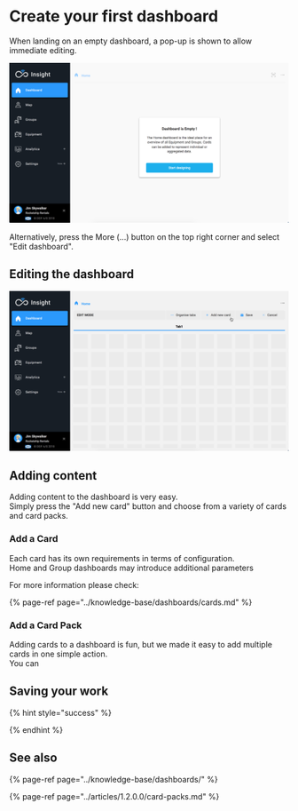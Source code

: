 # Create your first dashboard

When landing on an empty dashboard, a pop-up is shown to allow immediate editing.

![Empty Home dashboard](../.gitbook/assets/empty_home_dash.png)

Alternatively, press the More \(...\) button on the top right corner and select "Edit dashboard".

## Editing the dashboard

![Dashboard editor](../.gitbook/assets/dash_edit1.png)

## Adding content

Adding content to the dashboard is very easy.   
Simply press the "Add new card" button and choose from a variety of cards and card packs.

### Add a Card

Each card has its own requirements in terms of configuration.  
Home and Group dashboards may introduce additional parameters 

For more information please check:

{% page-ref page="../knowledge-base/dashboards/cards.md" %}

### Add a Card Pack

Adding cards to a dashboard is fun, but we made it easy to add multiple cards in one simple action.  
You can 

## Saving your work

{% hint style="success" %}

{% endhint %}

## See also

{% page-ref page="../knowledge-base/dashboards/" %}

{% page-ref page="../articles/1.2.0.0/card-packs.md" %}



